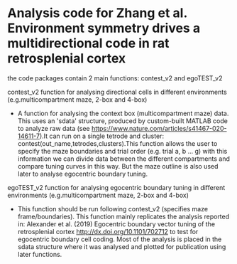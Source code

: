 # Analysis code for Zhang et al. Environment symmetry drives a multidirectional code in rat retrosplenial cortex

the code packages contain 2 main functions: contest_v2 and egoTEST_v2

contest_v2  function for analysing directional cells in different environments (e.g.multicompartment maze, 2-box and 4-box)
- A function for analysing the context box (multicompartment maze) data. This uses an 'sdata' structure, produced by custom-built MATLAB code to analyze raw data (see https://www.nature.com/articles/s41467-020-14611-7).It can run on a single tetrode and cluster: contest(out_name,tetrodes,clusters).This function allows the user to specify the maze boundaries and trial order (e.g. trial a, b ... g) with this information we can divide data between the different compartments and compare tuning curves in this way. But the maze outline is also used later to analyse egocentric boundary tuning.

egoTEST_v2  function for analysing egocentric boundary tuning in different environments (e.g.multicompartment maze, 2-box and 4-box)
- This function should be run following contest_v2 (specifies maze frame/boundaries). This function mainly replicates the analysis reported in: Alexander et al. (2019) Egocentric boundary vector tuning of the retrosplenial cortex http://dx.doi.org/10.1101/702712 to test for egocentric boundary cell coding. Most of the analysis is placed in the sdata structure where it was analysed and plotted for publication using later functions.
